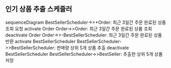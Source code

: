 ## 인기 상품 추출 스케줄러
sequenceDiagram
BestSellerScheduler->>+Order: 최근 3일간 주문 완료된 상품 조회 요청
activate Order
Order->>Order: 최근 3일간 주문 완료된 상품 조회
deactivate Order
Order->>-BestSellerScheduler: 최근 3일간 주문 완료된 상품 반환
activate BestSellerScheduler
BestSellerScheduler->>BestSellerScheduler: 판매량 상위 5개 상품 추출
deactivate BestSellerScheduler
BestSellerScheduler->>BestSeller: 추출한 상위 5개 상품 저장
